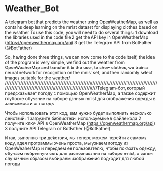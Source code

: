 # Weather_Bot
A telegram bot that predicts the weather using OpenWeatherMap, as well as contains deep learning on the mnist dataset for displaying clothes based on the weather
To use this code, you will need to do several things:
  1 download the libraries used in the code file
  2 get the API key in OpenWeatherMap (https://openweathermap.org/api)
  3 get the Telegram API from BotFather (@BotFather)

So, having done three things, we can now come to the code itself, the idea of the program is very simple, we find out the weather from OpenWeaherMap and transfer it to the user, to show clothes, we train a neural network for recognition on the mnist set, and then randomly select images suitable for the weather/
///////////////////////////////////////////////////////////////////////////////////////////////////////////////////////////////////////////////////////////////Telegram-бот, который предсказывает погоду с помощью OpenWeatherMap, а также содержит глубокое обучение на наборе данных mnist для отображения одежды в зависимости от погоды

Чтобы использовать этот код, вам нужно будет выполнить несколько действий:
 1 загрузите библиотеки, используемые в файле кода
 2 получите ключ API в OpenWeatherMap (https://openweathermap.org/api)
 3 получите API Telegram от BotFather (@BotFather)

Итак, выполнив три действия, мы теперь можем перейти к самому коду, идея программы очень проста, мы узнаем погоду из OpenWeaherMap и передаем ее пользователю, чтобы показать одежду, обучаем нейронную сеть для распознавания на наборе mnist, а затем случайным образом выбираем изображения подходит для любой погоды
